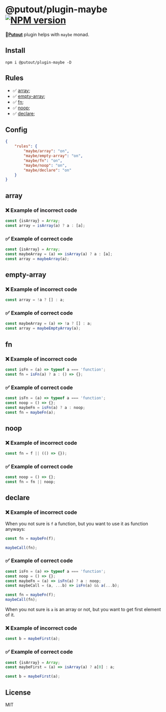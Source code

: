 # @putout/plugin-maybe [![NPM version][NPMIMGURL]][NPMURL]

[NPMIMGURL]: https://img.shields.io/npm/v/@putout/plugin-maybe.svg?style=flat&longCache=true
[NPMURL]: https://npmjs.org/package/@putout/plugin-maybe "npm"

🐊[**Putout**](https://github.com/coderaiser/putout) plugin helps with `maybe` monad.

## Install

```
npm i @putout/plugin-maybe -D
```

## Rules

- ✅ [array](#array);
- ✅ [empty-array](#empty-array);
- ✅ [fn](#fn);
- ✅ [noop](#noop);
- ✅ [declare](#declare);

## Config

```json
{
    "rules": {
        "maybe/array": "on",
        "maybe/empty-array": "on",
        "maybe/fn": "on",
        "maybe/noop": "on",
        "maybe/declare": "on"
    }
}
```

## array

### ❌ Example of incorrect code

```js
const {isArray} = Array;
const array = isArray(a) ? a : [a];
```

### ✅ Example of correct code

```js
const {isArray} = Array;
const maybeArray = (a) => isArray(a) ? a : [a];
const array = maybeArray(a);
```

## empty-array

### ❌ Example of incorrect code

```js
const array = !a ? [] : a;
```

### ✅ Example of correct code

```js
const maybeArray = (a) => !a ? [] : a;
const array = maybeEmptyArray(a);
```

## fn

### ❌ Example of incorrect code

```js
const isFn = (a) => typeof a === 'function';
const fn = isFn(a) ? a : () => {};
```

### ✅ Example of correct code

```js
const isFn = (a) => typeof a === 'function';
const noop = () => {};
const maybeFn = isFn(a) ? a : noop;
const fn = maybeFn(a);
```

## noop

### ❌ Example of incorrect code

```js
const fn = f || (() => {});
```

### ✅ Example of correct code

```js
const noop = () => {};
const fn = fn || noop;
```

## declare

### ❌ Example of incorrect code

When you not sure is `f` a function, but you want to use it as function anyways:

```js
const fn = maybeFn(f);

maybeCall(fn);
```

### ✅ Example of correct code

```js
const isFn = (a) => typeof a === 'function';
const noop = () => {};
const maybeFn = (a) => isFn(a) ? a : noop;
const maybeCall = (a, ...b) => isFn(a) && a(...b);

const fn = maybeFn(f);
maybeCall(fn);
```

When you not sure is `a` is an array or not, but you want to get first element of it.

### ❌ Example of incorrect code

```js
const b = maybeFirst(a);
```

### ✅ Example of correct code

```js
const {isArray} = Array;
const maybeFirst = (a) => isArray(a) ? a[0] : a;

const b = maybeFirst(a);
```

## License

MIT
